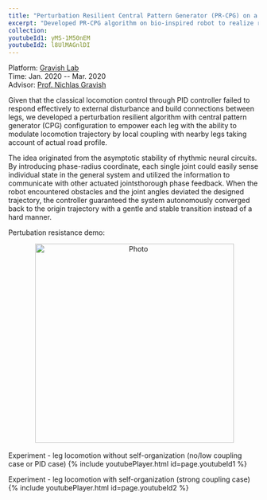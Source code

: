 ```yaml
---
title: "Perturbation Resilient Central Pattern Generator (PR-CPG) on a Hybrid Bipedal-Wheeled Robot"
excerpt: "Developed PR-CPG algorithm on bio-inspired robot to realize robust and adaptive locomotion control against various external disturbance. <br/>  <img src='https://zhuonan-hao.github.io/Homepage/images/central.png'>   <img src='https://zhuonan-hao.github.io/Homepage/images/Minitaur.jpeg'>"
collection: 
youtubeId1: yMS-1M50nEM
youtubeId2: l8UlMAGnlDI
---
```


<i class='fas fa-university'></i> Platform: [Gravish Lab](http://gravishlab.ucsd.edu/)   <br>
<i class='fas fa-calendar-alt'></i> Time: Jan. 2020 -- Mar. 2020   <br>
<i class='fas fa-address-book'></i> Advisor: [Prof. Nichlas Gravish](https://scholar.google.com/citations?user=AEWTj-4AAAAJ&hl=zh-CN)

Given that the classical locomotion control through PID controller failed to respond effectively to external disturbance and build connections between legs, we developed a
perturbation resilient algorithm with central pattern generator (CPG) configuration to empower each leg with the ability to modulate locomotion trajectory by local coupling with nearby legs taking account of actual road profile. 

The idea originated from the asymptotic stability of rhythmic neural circuits. By introducing phase-radius coordinate, each single joint could easily sense individual state in the general system and utilized the information to communicate with other actuated jointsthorough phase feedback. When the robot encountered obstacles and the joint angles deviated the designed trajectory, the controller guaranteed the system autonomously converged back to the origin trajectory with a gentle and stable transition instead of a hard manner.

Pertubation resistance demo: 
<br>
<p align="center">
  <img src="https://zhuonan-hao.github.io/Homepage/files/PR.gif?raw=true" alt="Photo" style="width:400px;"/>
</p>

Experiment - leg locomotion without self-organization (no/low coupling case or PID case)
{% include youtubePlayer.html id=page.youtubeId1 %} <br/>

Experiment - leg locomotion with self-organization (strong coupling case)
{% include youtubePlayer.html id=page.youtubeId2 %} <br/>

